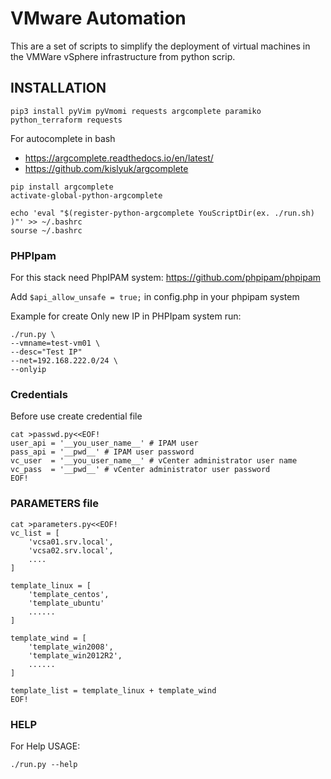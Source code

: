 # VMware Automation #
This are a set of scripts to simplify the deployment of virtual machines in the VMWare vSphere infrastructure from python scrip.

## INSTALLATION ##
```
pip3 install pyVim pyVmomi requests argcomplete paramiko python_terraform requests 
```
For autocomplete in bash
 *  https://argcomplete.readthedocs.io/en/latest/
 *  https://github.com/kislyuk/argcomplete
```
pip install argcomplete
activate-global-python-argcomplete

echo 'eval "$(register-python-argcomplete YouScriptDir(ex. ./run.sh) )"' >> ~/.bashrc
sourse ~/.bashrc
```

### PHPIpam ###
For this stack need PhpIPAM system: https://github.com/phpipam/phpipam

Add ```$api_allow_unsafe = true;``` in config.php in your phpipam system

Example for create Only new IP in PHPIpam system run:
```
./run.py \
--vmname=test-vm01 \
--desc="Test IP"
--net=192.168.222.0/24 \
--onlyip
```

### Credentials ###
Before use create credential file
```
cat >passwd.py<<EOF!
user_api = '__you_user_name__' # IPAM user
pass_api = '__pwd__' # IPAM user password
vc_user  = '__you_user_name__' # vCenter administrator user name
vc_pass  = '__pwd__' # vCenter administrator user password
EOF!
```

### PARAMETERS file ###

```
cat >parameters.py<<EOF!
vc_list = [
    'vcsa01.srv.local',
    'vcsa02.srv.local',
    ....
]

template_linux = [
    'template_centos',
    'template_ubuntu'
    ......
]

template_wind = [
    'template_win2008',
    'template_win2012R2',
    ......
]

template_list = template_linux + template_wind
EOF!
```

### HELP ###
For Help USAGE: 
```
./run.py --help
```
